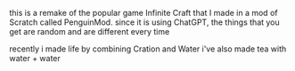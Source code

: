 this is a remake of the popular game Infinite Craft that I made in a mod of Scratch called PenguinMod. since it is using ChatGPT, the things that you get are random and are different every time




recently i made life by combining Cration and Water
i've also made tea with water + water
